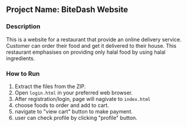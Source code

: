 ## Project Name: BiteDash Website

### Description
This is a website for a restaurant that provide an online delivery service. Customer can order their
food and get it delivered to their house. This restaurant emphasises on providing only halal food by
using halal ingredients.

### How to Run
1. Extract the files from the ZIP.
2. Open `login.html` in your preferred web browser.
3. After registration/login, page will nagivate to `index.html`
4. choose foods to order and add to cart.
5. navigate to "view cart" button to make payment.
6. user can check profile by clicking "profile" button.

